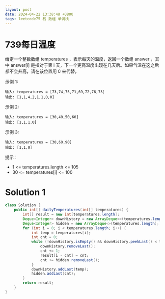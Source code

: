 ```yaml
---
layout: post
date: 2024-04-22 13:38:48 +0800
tags: leetcode75 栈 数组 单调栈
---
```


# 739每日温度

给定一个整数数组 temperatures ，表示每天的温度，返回一个数组 answer ，其中 answer[i] 是指对于第 i 天，下一个更高温度出现在几天后。如果气温在这之后都不会升高，请在该位置用 0 来代替。

示例 1:
```
输入: temperatures = [73,74,75,71,69,72,76,73]
输出: [1,1,4,2,1,1,0,0]
```
示例 2:
```
输入: temperatures = [30,40,50,60]
输出: [1,1,1,0]
```
示例 3:
```
输入: temperatures = [30,60,90]
输出: [1,1,0]
```
提示：
+ 1 <= temperatures.length <= 105
+ 30 <= temperatures[i] <= 100

# Solution 1

```java
class Solution {
    public int[] dailyTemperatures(int[] temperatures) {
        int[] result = new int[temperatures.length];
        Deque<Integer> downHistory = new ArrayDeque<>(temperatures.length);
        Deque<Integer> hidden = new ArrayDeque<>(temperatures.length);
        for (int i = 0; i < temperatures.length; i++) {
            int temp = temperatures[i];
            int cnt = 0;
            while (!downHistory.isEmpty() && downHistory.peekLast() < temp) {
                downHistory.removeLast();
                cnt += 1;
                result[i - cnt] = cnt;
                cnt += hidden.removeLast();
            }
            downHistory.addLast(temp);
            hidden.addLast(cnt);
        }
        return result;
    }
}
```
